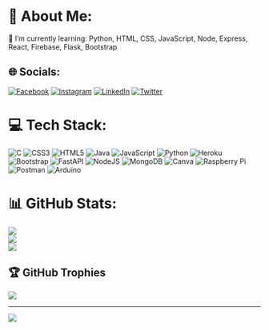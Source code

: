 # 💫 About Me:
🌱 I’m currently learning: Python, HTML, CSS, JavaScript, Node, Express, React, Firebase, Flask, Bootstrap<br>


## 🌐 Socials:
[![Facebook](https://img.shields.io/badge/Facebook-%231877F2.svg?logo=Facebook&logoColor=white)](https://facebook.com/vikram.samak) [![Instagram](https://img.shields.io/badge/Instagram-%23E4405F.svg?logo=Instagram&logoColor=white)](https://instagram.com/__vkrm__) [![LinkedIn](https://img.shields.io/badge/LinkedIn-%230077B5.svg?logo=linkedin&logoColor=white)](https://linkedin.com/in/vikram-samak-9213941b9) [![Twitter](https://img.shields.io/badge/Twitter-%231DA1F2.svg?logo=Twitter&logoColor=white)](https://twitter.com/vikramsamak) 

# 💻 Tech Stack:
![C](https://img.shields.io/badge/c-%2300599C.svg?style=for-the-badge&logo=c&logoColor=white) ![CSS3](https://img.shields.io/badge/css3-%231572B6.svg?style=for-the-badge&logo=css3&logoColor=white) ![HTML5](https://img.shields.io/badge/html5-%23E34F26.svg?style=for-the-badge&logo=html5&logoColor=white) ![Java](https://img.shields.io/badge/java-%23ED8B00.svg?style=for-the-badge&logo=java&logoColor=white) ![JavaScript](https://img.shields.io/badge/javascript-%23323330.svg?style=for-the-badge&logo=javascript&logoColor=%23F7DF1E) ![Python](https://img.shields.io/badge/python-3670A0?style=for-the-badge&logo=python&logoColor=ffdd54) ![Heroku](https://img.shields.io/badge/heroku-%23430098.svg?style=for-the-badge&logo=heroku&logoColor=white) ![Bootstrap](https://img.shields.io/badge/bootstrap-%23563D7C.svg?style=for-the-badge&logo=bootstrap&logoColor=white) ![FastAPI](https://img.shields.io/badge/FastAPI-005571?style=for-the-badge&logo=fastapi) ![NodeJS](https://img.shields.io/badge/node.js-6DA55F?style=for-the-badge&logo=node.js&logoColor=white) ![MongoDB](https://img.shields.io/badge/MongoDB-%234ea94b.svg?style=for-the-badge&logo=mongodb&logoColor=white) ![Canva](https://img.shields.io/badge/Canva-%2300C4CC.svg?style=for-the-badge&logo=Canva&logoColor=white) ![Raspberry Pi](https://img.shields.io/badge/-RaspberryPi-C51A4A?style=for-the-badge&logo=Raspberry-Pi) ![Postman](https://img.shields.io/badge/Postman-FF6C37?style=for-the-badge&logo=postman&logoColor=white) ![Arduino](https://img.shields.io/badge/-Arduino-00979D?style=for-the-badge&logo=Arduino&logoColor=white)
# 📊 GitHub Stats:
![](https://github-readme-stats.vercel.app/api?username=vikramsamak&theme=default&hide_border=false&include_all_commits=true&count_private=true)<br/>
![](https://github-readme-streak-stats.herokuapp.com/?user=vikramsamak&theme=default&hide_border=false)<br/>
![](https://github-readme-stats.vercel.app/api/top-langs/?username=vikramsamak&theme=default&hide_border=false&include_all_commits=true&count_private=true&layout=compact)

## 🏆 GitHub Trophies
![](https://github-profile-trophy.vercel.app/?username=vikramsamak&theme=flat&no-frame=false&no-bg=false&margin-w=4)

---
[![](https://visitcount.itsvg.in/api?id=vikramsamak&icon=0&color=1)](https://visitcount.itsvg.in)
